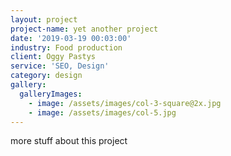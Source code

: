 ```yaml
---
layout: project
project-name: yet another project
date: '2019-03-19 00:03:00'
industry: Food production
client: Oggy Pastys
service: 'SEO, Design'
category: design
gallery:
  galleryImages:
    - image: /assets/images/col-3-square@2x.jpg
    - image: /assets/images/col-5.jpg
---
```

more stuff about this project
